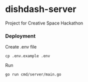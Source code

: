 # dishdash-server
Project for Creative Space Hackathon

### Deployment
Create .env file
```
cp .env.example .env
```

Run
```
go run cmd/server/main.go
```